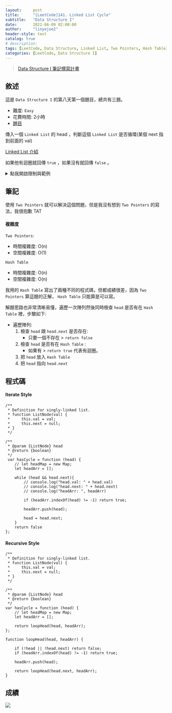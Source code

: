 ```yaml
---
layout:     post
title:      "[LeetCode]141. Linked List Cycle"
subtitle:   "Data Structure I"
date:       2022-06-09 02:00:00
author:     "linyejoe2"
header-style: text
catalog: true
# description: 
tags: [LeetCode, Data Structure, Linked List, Two Pointers, Hash Table]
categories: [LeetCode, Data Structure I]
---
```


>[Data Structure I 筆記撰寫計畫](/2022/05/30/leetcode/Data%20Structure/Data%20Structure%20I/starting-write-data-structure-i-note/)

## 敘述

這是 `Data Structure I` 的第八天第一個題目，總共有三題。

+ 難度: `Easy`
+ 花費時間: 2小時
+ [題目](https://leetcode.com/problems/linked-list-cycle/)

傳入一個 `Linked List` 的 head ，判斷這個 `Linked List` 是否循環(某個 next 指到前面的 val)

[Linked List 介紹](https://chupai.github.io/posts/200427_ds_linkedlist/)

<!--more-->

如果他有迴圈就回傳 `true` ，如果沒有就回傳 `false` 。

<details><summary>點我開啟限制與範例</summary>
<pre>

**限制:**

-   The number of the nodes in the list is in the range `[0, 104]`.
-   `-105 <= Node.val <= 105`
-   `pos` is `-1` or a **valid index** in the linked-list.

**Example 1:**

![https://assets.leetcode.com/uploads/2018/12/07/circularlinkedlist.png]()

```=
Input: head = [3,2,0,-4], pos = 1
Output: true
Explanation: There is a cycle in the linked list, where the tail connects to the 1st node (0-indexed).
```

**Example 2:**

![https://assets.leetcode.com/uploads/2018/12/07/circularlinkedlist_test2.png]()

```=
Input: head = [1,2], pos = 0
Output: true
Explanation: There is a cycle in the linked list, where the tail connects to the 0th node.
```

**Example 3:**

![https://assets.leetcode.com/uploads/2018/12/07/circularlinkedlist_test3.png]()

```=
Input: head = [1], pos = -1
Output: false
Explanation: There is no cycle in the linked list.
```
</pre></details>

## 筆記

使用 `Two Pointers` 就可以解決這個問題，但是我沒有想到 `Two Pointers` 的寫法，我很抱歉 TAT

#### 複雜度

`Two Pointers`:
+ 時間複雜度: O(n)
+ 空間複雜度: O(1)

`Hash Table`
+ 時間複雜度: O(n)
+ 空間複雜度: O(n)

我用的 `Hash Table` 寫出了兩種不同的程式碼，但都成績很差，因為 `Two Pointers` 算這題的正解， `Hash Table` 只能算是可以寫。

<!-- two pointers 寫法 TODO -->

解題思路也非常清晰易懂，遍歷一次陣列然後同時檢查 `head` 是否有在 `Hash Table` 裡，步驟如下:
+ 遍歷陣列:
    1. 檢查 `head` 跟 `head.next` 是否存在:
        + 只要一個不存在 > `return false`
    2. 檢查 `head` 是否有在 `Hash Table` :
        + 如果有 > `return true` 代表有迴圈。
    3. 把 `head` 放入 `Hash Table`
    4. 把 `head` 指向 `head.next`


## 程式碼

#### Iterate Style

```js=
/**
 * Definition for singly-linked list.
 * function ListNode(val) {
 *     this.val = val;
 *     this.next = null;
 * }
 */

/**
 * @param {ListNode} head
 * @return {boolean}
 */
 var hasCycle = function (head) {
    // let headMap = new Map;
    let headArr = [];

    while (head && head.next){
        // console.log("head.val: " + head.val)
        // console.log("head.next: " + head.next)
        // console.log("headArr: ", headArr)

        if (headArr.indexOf(head) != -1) return true;

        headArr.push(head);

        head = head.next;
    }
    return false
};
```

#### Recursive Style

```js=
/**
 * Definition for singly-linked list.
 * function ListNode(val) {
 *     this.val = val;
 *     this.next = null;
 * }
 */

/**
 * @param {ListNode} head
 * @return {boolean}
 */
var hasCycle = function (head) {
    // let headMap = new Map;
    let headArr = [];

    return loopHead(head, headArr);
};

function loopHead(head, headArr) {

    if (!head || !head.next) return false;
    if (headArr.indexOf(head) != -1) return true;

    headArr.push(head);

    return loopHead(head.next, headArr);
}
```

## 成績

![](https://i.imgur.com/G1qQ9QO.png)


<details style='display:none;'><summary>點我開啟舊寫法/失敗寫法</summary>
<pre>



</pre></details>

<!-- ##### 參考資料 -->